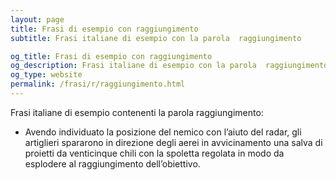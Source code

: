 ```yaml
---
layout: page
title: Frasi di esempio con raggiungimento 
subtitle: Frasi italiane di esempio con la parola  raggiungimento

og_title: Frasi di esempio con raggiungimento 
og_description: Frasi italiane di esempio con la parola  raggiungimento
og_type: website
permalink: /frasi/r/raggiungimento.html
---
```


Frasi italiane di esempio contenenti la parola raggiungimento:


- Avendo individuato la posizione del nemico con l’aiuto del radar, gli artiglieri spararono in direzione degli aerei in avvicinamento una salva di proietti da venticinque chili con la spoletta regolata in modo da esplodere al raggiungimento dell’obiettivo.
